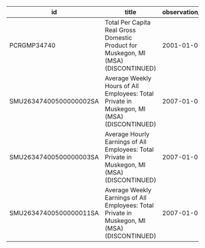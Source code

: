 | id                     | title                                                                                        | observation_start   | observation_end   |
|------------------------|----------------------------------------------------------------------------------------------|---------------------|-------------------|
| PCRGMP34740            | Total Per Capita Real Gross Domestic Product for Muskegon, MI (MSA) (DISCONTINUED)           | 2001-01-01          | 2017-01-01        |
| SMU26347400500000002SA | Average Weekly Hours of All Employees: Total Private in Muskegon, MI (MSA) (DISCONTINUED)    | 2007-01-01          | 2022-03-01        |
| SMU26347400500000003SA | Average Hourly Earnings of All Employees: Total Private in Muskegon, MI (MSA) (DISCONTINUED) | 2007-01-01          | 2022-03-01        |
| SMU26347400500000011SA | Average Weekly Earnings of All Employees: Total Private in Muskegon, MI (MSA) (DISCONTINUED) | 2007-01-01          | 2022-03-01        |